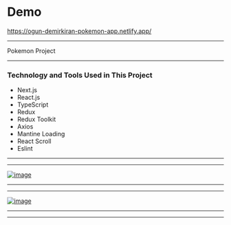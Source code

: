 # Demo

https://ogun-demirkiran-pokemon-app.netlify.app/

---

Pokemon Project

---

### Technology and Tools Used in This Project

- Next.js
- React.js
- TypeScript
- Redux
- Redux Toolkit
- Axios
- Mantine Loading
- React Scroll
- Eslint

---

---

[![image](https://r.resimlink.com/PZ4XACzx.png)](https://resimlink.com/PZ4XACzx)

---

---

[![image](https://r.resimlink.com/V6Kiaz4.png)](https://resimlink.com/V6Kiaz4)

---

---
